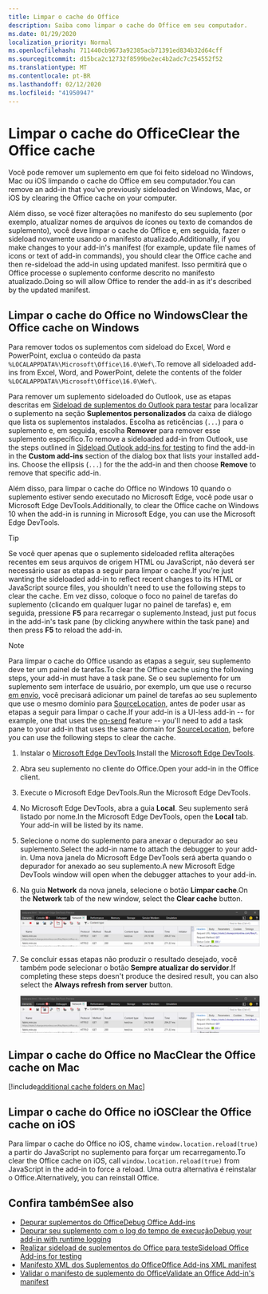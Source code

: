 ```yaml
---
title: Limpar o cache do Office
description: Saiba como limpar o cache do Office em seu computador.
ms.date: 01/29/2020
localization_priority: Normal
ms.openlocfilehash: 711440cb9673a92385acb71391ed834b32d64cff
ms.sourcegitcommit: d15bca2c12732f8599be2ec4b2adc7c254552f52
ms.translationtype: MT
ms.contentlocale: pt-BR
ms.lasthandoff: 02/12/2020
ms.locfileid: "41950947"
---
```

# <a name="clear-the-office-cache"></a><span data-ttu-id="7f0b4-103">Limpar o cache do Office</span><span class="sxs-lookup"><span data-stu-id="7f0b4-103">Clear the Office cache</span></span>

<span data-ttu-id="7f0b4-104">Você pode remover um suplemento em que foi feito sideload no Windows, Mac ou iOS limpando o cache do Office em seu computador.</span><span class="sxs-lookup"><span data-stu-id="7f0b4-104">You can remove an add-in that you've previously sideloaded on Windows, Mac, or iOS by clearing the Office cache on your computer.</span></span> 

<span data-ttu-id="7f0b4-105">Além disso, se você fizer alterações no manifesto do seu suplemento (por exemplo, atualizar nomes de arquivos de ícones ou texto de comandos de suplemento), você deve limpar o cache do Office e, em seguida, fazer o sideload novamente usando o manifesto atualizado.</span><span class="sxs-lookup"><span data-stu-id="7f0b4-105">Additionally, if you make changes to your add-in's manifest (for example, update file names of icons or text of add-in commands), you should clear the Office cache and then re-sideload the add-in using updated manifest.</span></span> <span data-ttu-id="7f0b4-106">Isso permitirá que o Office processe o suplemento conforme descrito no manifesto atualizado.</span><span class="sxs-lookup"><span data-stu-id="7f0b4-106">Doing so will allow Office to render the add-in as it's described by the updated manifest.</span></span>

## <a name="clear-the-office-cache-on-windows"></a><span data-ttu-id="7f0b4-107">Limpar o cache do Office no Windows</span><span class="sxs-lookup"><span data-stu-id="7f0b4-107">Clear the Office cache on Windows</span></span>

<span data-ttu-id="7f0b4-108">Para remover todos os suplementos com sideload do Excel, Word e PowerPoint, exclua o conteúdo da pasta `%LOCALAPPDATA%\Microsoft\Office\16.0\Wef\`.</span><span class="sxs-lookup"><span data-stu-id="7f0b4-108">To remove all sideloaded add-ins from Excel, Word, and PowerPoint, delete the contents of the folder `%LOCALAPPDATA%\Microsoft\Office\16.0\Wef\`.</span></span> 

<span data-ttu-id="7f0b4-109">Para remover um suplemento sideloaded do Outlook, use as etapas descritas em [Sideload de suplementos do Outlook para testar](/outlook/add-ins/sideload-outlook-add-ins-for-testing) para localizar o suplemento na seção **Suplementos personalizados** da caixa de diálogo que lista os suplementos instalados. Escolha as reticências (`...`) para o suplemento e, em seguida, escolha **Remover** para remover esse suplemento específico.</span><span class="sxs-lookup"><span data-stu-id="7f0b4-109">To remove a sideloaded add-in from Outlook, use the steps outlined in [Sideload Outlook add-ins for testing](/outlook/add-ins/sideload-outlook-add-ins-for-testing) to find the add-in in the **Custom add-ins** section of the dialog box that lists your installed add-ins. Choose the ellipsis (`...`) for the the add-in and then choose **Remove** to remove that specific add-in.</span></span>

<span data-ttu-id="7f0b4-110">Além disso, para limpar o cache do Office no Windows 10 quando o suplemento estiver sendo executado no Microsoft Edge, você pode usar o Microsoft Edge DevTools.</span><span class="sxs-lookup"><span data-stu-id="7f0b4-110">Additionally, to clear the Office cache on Windows 10 when the add-in is running in Microsoft Edge, you can use the Microsoft Edge DevTools.</span></span>

> [!TIP]
> <span data-ttu-id="7f0b4-111">Se você quer apenas que o suplemento sideloaded reflita alterações recentes em seus arquivos de origem HTML ou JavaScript, não deverá ser necessário usar as etapas a seguir para limpar o cache.</span><span class="sxs-lookup"><span data-stu-id="7f0b4-111">If you're just wanting the sideloaded add-in to reflect recent changes to its HTML or JavaScript source files, you shouldn't need to use the following steps to clear the cache.</span></span> <span data-ttu-id="7f0b4-112">Em vez disso, coloque o foco no painel de tarefas do suplemento (clicando em qualquer lugar no painel de tarefas) e, em seguida, pressione **F5** para recarregar o suplemento.</span><span class="sxs-lookup"><span data-stu-id="7f0b4-112">Instead, just put focus in the add-in's task pane (by clicking anywhere within the task pane) and then press **F5** to reload the add-in.</span></span> 

> [!NOTE]
> <span data-ttu-id="7f0b4-113">Para limpar o cache do Office usando as etapas a seguir, seu suplemento deve ter um painel de tarefas.</span><span class="sxs-lookup"><span data-stu-id="7f0b4-113">To clear the Office cache using the following steps, your add-in must have a task pane.</span></span> <span data-ttu-id="7f0b4-114">Se o seu suplemento for um suplemento sem interface de usuário, por exemplo, um que use o recurso [em envio](/outlook/add-ins/outlook-on-send-addins), você precisará adicionar um painel de tarefas ao seu suplemento que use o mesmo domínio para [SourceLocation](../reference/manifest/sourcelocation.md), antes de poder usar as etapas a seguir para limpar o cache.</span><span class="sxs-lookup"><span data-stu-id="7f0b4-114">If your add-in is a UI-less add-in -- for example, one that uses the [on-send](/outlook/add-ins/outlook-on-send-addins) feature -- you'll need to add a task pane to your add-in that uses the same domain for [SourceLocation](../reference/manifest/sourcelocation.md), before you can use the following steps to clear the cache.</span></span>

1. <span data-ttu-id="7f0b4-115">Instalar o [Microsoft Edge DevTools](https://www.microsoft.com/p/microsoft-edge-devtools-preview/9mzbfrmz0mnj).</span><span class="sxs-lookup"><span data-stu-id="7f0b4-115">Install the [Microsoft Edge DevTools](https://www.microsoft.com/p/microsoft-edge-devtools-preview/9mzbfrmz0mnj).</span></span>

2. <span data-ttu-id="7f0b4-116">Abra seu suplemento no cliente do Office.</span><span class="sxs-lookup"><span data-stu-id="7f0b4-116">Open your add-in in the Office client.</span></span>

3. <span data-ttu-id="7f0b4-117">Execute o Microsoft Edge DevTools.</span><span class="sxs-lookup"><span data-stu-id="7f0b4-117">Run the Microsoft Edge DevTools.</span></span>

4. <span data-ttu-id="7f0b4-118">No Microsoft Edge DevTools, abra a guia **Local**. Seu suplemento será listado por nome.</span><span class="sxs-lookup"><span data-stu-id="7f0b4-118">In the Microsoft Edge DevTools, open the **Local** tab. Your add-in will be listed by its name.</span></span>

5. <span data-ttu-id="7f0b4-119">Selecione o nome do suplemento para anexar o depurador ao seu suplemento.</span><span class="sxs-lookup"><span data-stu-id="7f0b4-119">Select the add-in name to attach the debugger to your add-in.</span></span> <span data-ttu-id="7f0b4-120">Uma nova janela do Microsoft Edge DevTools será aberta quando o depurador for anexado ao seu suplemento.</span><span class="sxs-lookup"><span data-stu-id="7f0b4-120">A new Microsoft Edge DevTools window will open when the debugger attaches to your add-in.</span></span>

6. <span data-ttu-id="7f0b4-121">Na guia **Network** da nova janela, selecione o botão **Limpar cache**.</span><span class="sxs-lookup"><span data-stu-id="7f0b4-121">On the **Network** tab of the new window, select the **Clear cache** button.</span></span>

    ![Captura de tela do Microsoft Edge DevTools com o botão Limpar cache realçado](../images/edge-devtools-clear-cache.png)

7. <span data-ttu-id="7f0b4-123">Se concluir essas etapas não produzir o resultado desejado, você também pode selecionar o botão **Sempre atualizar do servidor**.</span><span class="sxs-lookup"><span data-stu-id="7f0b4-123">If completing these steps doesn't produce the desired result, you can also select the **Always refresh from server** button.</span></span>

    ![Captura de tela do Microsoft Edge DevTools com o botão sempre atualizar do servidor realçado](../images/edge-devtools-refresh-from-server.png)

## <a name="clear-the-office-cache-on-mac"></a><span data-ttu-id="7f0b4-125">Limpar o cache do Office no Mac</span><span class="sxs-lookup"><span data-stu-id="7f0b4-125">Clear the Office cache on Mac</span></span>

[!include[additional cache folders on Mac](../includes/mac-cache-folders.md)]

##  <a name="clear-the-office-cache-on-ios"></a><span data-ttu-id="7f0b4-126">Limpar o cache do Office no iOS</span><span class="sxs-lookup"><span data-stu-id="7f0b4-126">Clear the Office cache on iOS</span></span>

<span data-ttu-id="7f0b4-127">Para limpar o cache do Office no iOS, chame `window.location.reload(true)` a partir do JavaScript no suplemento para forçar um recarregamento.</span><span class="sxs-lookup"><span data-stu-id="7f0b4-127">To clear the Office cache on iOS, call `window.location.reload(true)` from JavaScript in the add-in to force a reload.</span></span> <span data-ttu-id="7f0b4-128">Uma outra alternativa é reinstalar o Office.</span><span class="sxs-lookup"><span data-stu-id="7f0b4-128">Alternatively, you can reinstall Office.</span></span>

## <a name="see-also"></a><span data-ttu-id="7f0b4-129">Confira também</span><span class="sxs-lookup"><span data-stu-id="7f0b4-129">See also</span></span>

- [<span data-ttu-id="7f0b4-130">Depurar suplementos do Office</span><span class="sxs-lookup"><span data-stu-id="7f0b4-130">Debug Office Add-ins</span></span>](debug-add-ins-using-f12-developer-tools-on-windows-10.md)
- [<span data-ttu-id="7f0b4-131">Depurar seu suplemento com o log do tempo de execução</span><span class="sxs-lookup"><span data-stu-id="7f0b4-131">Debug your add-in with runtime logging</span></span>](runtime-logging.md)
- [<span data-ttu-id="7f0b4-132">Realizar sideload de suplementos do Office para teste</span><span class="sxs-lookup"><span data-stu-id="7f0b4-132">Sideload Office Add-ins for testing</span></span>](sideload-office-add-ins-for-testing.md)
- [<span data-ttu-id="7f0b4-133">Manifesto XML dos Suplementos do Office</span><span class="sxs-lookup"><span data-stu-id="7f0b4-133">Office Add-ins XML manifest</span></span>](../develop/add-in-manifests.md)
- [<span data-ttu-id="7f0b4-134">Validar o manifesto de suplemento do Office</span><span class="sxs-lookup"><span data-stu-id="7f0b4-134">Validate an Office Add-in's manifest</span></span>](troubleshoot-manifest.md)

